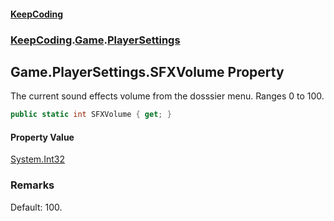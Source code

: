 #### [KeepCoding](index.md 'index')
### [KeepCoding](KeepCoding.md 'KeepCoding').[Game](KeepCoding_Game.md 'KeepCoding.Game').[PlayerSettings](KeepCoding_Game_PlayerSettings.md 'KeepCoding.Game.PlayerSettings')
## Game.PlayerSettings.SFXVolume Property
The current sound effects volume from the dosssier menu. Ranges 0 to 100.  
```csharp
public static int SFXVolume { get; }
```
#### Property Value
[System.Int32](https://docs.microsoft.com/en-us/dotnet/api/System.Int32 'System.Int32')
### Remarks
Default: 100.  
